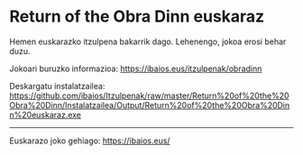 Return of the Obra Dinn euskaraz
================================

Hemen euskarazko itzulpena bakarrik dago. Lehenengo, jokoa erosi behar duzu.

Jokoari buruzko informazioa: https://ibaios.eus/itzulpenak/obradinn

Deskargatu instalatzailea: https://github.com/ibaios/Itzulpenak/raw/master/Return%20of%20the%20Obra%20Dinn/Instalatzailea/Output/Return%20of%20the%20Obra%20Dinn%20euskaraz.exe

---

Euskarazo joko gehiago: https://ibaios.eus/
